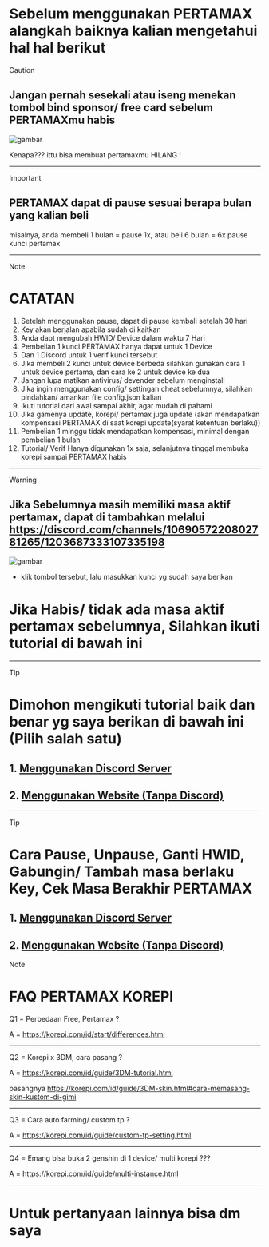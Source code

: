 # Sebelum menggunakan PERTAMAX alangkah baiknya kalian mengetahui hal hal berikut

> [!CAUTION]
> ## Jangan pernah sesekali atau iseng menekan tombol bind sponsor/ free card sebelum PERTAMAXmu habis
> ![gambar](https://github.com/ryuhuu/Cara-Pemakaian-Kunci-Pertamax/assets/136698330/5c114010-bdbd-447b-b6a3-54a834e060c3)
> 
> Kenapa??? ittu bisa membuat pertamaxmu HILANG !
-----------------------------------

> [!IMPORTANT]
> ## PERTAMAX dapat di pause sesuai berapa bulan yang kalian beli
> 
> misalnya, anda membeli 1 bulan = pause 1x, atau beli 6 bulan = 6x pause kunci pertamax

-----------------------------
> [!NOTE]
> # CATATAN
> 1. Setelah menggunakan pause, dapat di pause kembali setelah 30 hari
> 2. Key akan berjalan apabila sudah di kaitkan
> 3. Anda dapt mengubah HWID/ Device dalam waktu 7 Hari
> 4. Pembelian 1 kunci PERTAMAX hanya dapat untuk 1 Device
> 5. Dan 1 Discord untuk 1 verif kunci tersebut
> 6. Jika membeli 2 kunci untuk device berbeda silahkan gunakan cara 1 untuk device pertama, dan cara ke 2 untuk device ke dua
> 7. Jangan lupa matikan antivirus/ devender sebelum menginstall
> 8. Jika ingin menggunakan config/ settingan cheat sebelumnya, silahkan pindahkan/ amankan file config.json kalian
> 9. Ikuti tutorial dari awal sampai akhir, agar mudah di pahami
> 10. Jika gamenya update, korepi/ pertamax juga update (akan mendapatkan kompensasi PERTAMAX di saat korepi update(syarat ketentuan berlaku))
> 11. Pembelian 1 minggu tidak mendapatkan kompensasi, minimal dengan pembelian 1 bulan
> 12. Tutorial/ Verif Hanya digunakan 1x saja, selanjutnya tinggal membuka korepi sampai PERTAMAX habis
------------
> [!WARNING]
> ## Jika Sebelumnya masih memiliki masa aktif pertamax, dapat di tambahkan melalui https://discord.com/channels/1069057220802781265/1203687333107335198
>
> ![gambar](https://github.com/ryuhuu/Cara-Pemakaian-Kunci-Pertamax/assets/136698330/a7948be0-5eda-47f6-a59e-6c7563e82e55)
>
> - klik tombol tersebut, lalu masukkan kunci yg sudah saya berikan
> 
> # Jika Habis/ tidak ada masa aktif pertamax sebelumnya, Silahkan ikuti tutorial di bawah ini
------------------
> [!TIP]
> # Dimohon mengikuti tutorial baik dan benar yg saya berikan di bawah ini (Pilih salah satu)
>
> ## 1. [Menggunakan Discord Server](<https://github.com/ryuhuu/Cara-Pemakaian-Kunci-Pertamax/blob/main/PertamaxDiscord.md>)
>
> ## 2. [Menggunakan Website (Tanpa Discord)](<https://github.com/ryuhuu/Cara-Pemakaian-Kunci-Pertamax/blob/main/PertamaxWebsite.md>)
------------
> [!TIP]
> # Cara Pause, Unpause, Ganti HWID, Gabungin/ Tambah masa berlaku Key, Cek Masa Berakhir PERTAMAX
>
> ## 1. [Menggunakan Discord Server](<https://github.com/ryuhuu/Cara-Pemakaian-Kunci-Pertamax/blob/main/Anuinkeydiscord.md>)
>
> ## 2. [Menggunakan Website (Tanpa Discord)](<https://github.com/ryuhuu/Cara-Pemakaian-Kunci-Pertamax/blob/main/anuinkeyweb.md>)

> [!NOTE]
> # FAQ PERTAMAX KOREPI
> Q1 = Perbedaan Free, Pertamax ?
> 
> A = https://korepi.com/id/start/differences.html
>
> -----
> Q2 = Korepi x 3DM, cara pasang ?
> 
> A = https://korepi.com/id/guide/3DM-tutorial.html
>
> pasangnya https://korepi.com/id/guide/3DM-skin.html#cara-memasang-skin-kustom-di-gimi
>
> -----------
> Q3 = Cara auto farming/ custom tp ? 
> 
> A = https://korepi.com/id/guide/custom-tp-setting.html
>
> ---------
> Q4 = Emang bisa buka 2 genshin di 1 device/ multi korepi ???
> 
> A = https://korepi.com/id/guide/multi-instance.html
>
> ----------------------
>
> # Untuk pertanyaan lainnya bisa dm saya
